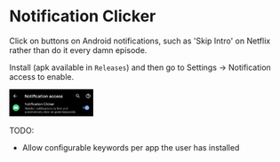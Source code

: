 # Notification Clicker

Click on buttons on Android notifications, such as 'Skip Intro' on Netflix rather than do it every damn episode.

Install (apk available in `Releases`) and then go to Settings -> Notification access to enable.

<img src="images/settings-how-to-enable.png" width="30%" />

TODO:
- Allow configurable keywords per app the user has installed